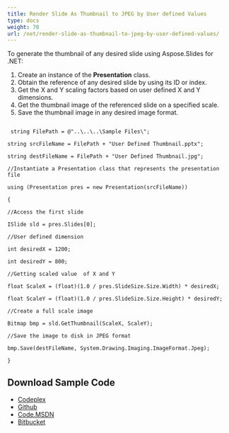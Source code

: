 ```yaml
---
title: Render Slide As Thumbnail to JPEG by User defined Values
type: docs
weight: 70
url: /net/render-slide-as-thumbnail-to-jpeg-by-user-defined-values/
---
```


To generate the thumbnail of any desired slide using Aspose.Slides for .NET:

1. Create an instance of the **Presentation** class.
1. Obtain the reference of any desired slide by using its ID or index.
1. Get the X and Y scaling factors based on user defined X and Y dimensions.
1. Get the thumbnail image of the referenced slide on a specified scale.
1. Save the thumbnail image in any desired image format.

```

 string FilePath = @"..\..\..\Sample Files\";

string srcFileName = FilePath + "User Defined Thumbnail.pptx";

string destFileName = FilePath + "User Defined Thumbnail.jpg";

//Instantiate a Presentation class that represents the presentation file

using (Presentation pres = new Presentation(srcFileName))

{

//Access the first slide

ISlide sld = pres.Slides[0];

//User defined dimension

int desiredX = 1200;

int desiredY = 800;

//Getting scaled value  of X and Y

float ScaleX = (float)(1.0 / pres.SlideSize.Size.Width) * desiredX;

float ScaleY = (float)(1.0 / pres.SlideSize.Size.Height) * desiredY;

//Create a full scale image

Bitmap bmp = sld.GetThumbnail(ScaleX, ScaleY);

//Save the image to disk in JPEG format

bmp.Save(destFileName, System.Drawing.Imaging.ImageFormat.Jpeg);

}

```
## **Download Sample Code**
- [Codeplex](https://asposeslidesopenxml.codeplex.com/releases/view/619597)
- [Github](https://github.com/aspose-slides/Aspose.Slides-for-.NET/releases/tag/MissingFeaturesAsposeSlidesForOpenXMLv1.1)
- [Code.MSDN](https://code.msdn.microsoft.com/AsposeSlides-Features-9866600c)
- [Bitbucket](https://bitbucket.org/asposemarketplace/aspose-for-openxml/downloads/User%20Defined%20Thumbnail%20%28Aspose.Slides%29.zip)
